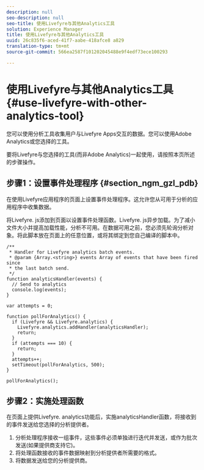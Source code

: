 ```yaml
---
description: null
seo-description: null
seo-title: 使用Livefyre与其他Analytics工具
solution: Experience Manager
title: 使用Livefyre与其他Analytics工具
uuid: 26c835f6-aced-41f7-aabe-418afce8 a829
translation-type: tm+mt
source-git-commit: 566ea2587f101202045488e9f4edf73ece100293

---
```



# 使用Livefyre与其他Analytics工具{#use-livefyre-with-other-analytics-tool}

您可以使用分析工具收集用户与Livefyre Apps交互的数据。您可以使用Adobe Analytics或您选择的工具。

要将Livefyre与您选择的工具(而非Adobe Analytics)一起使用，请按照本页所述的步骤操作。

## 步骤1：设置事件处理程序 {#section_ngm_gzl_pdb}

在使用Livefyre应用程序的页面上设置事件处理程序。这允许您从可用于分析的应用程序中收集数据。

将Livefyre. js添加到页面以设置事件处理函数。Livefyre. js异步加载。为了减小文件大小并提高加载性能，分析不可用。在数据可用之前，您必须先轮询分析对象。将此脚本放在页面上的任意位置，或将其绑定到您自己编译的脚本中。

```
/** 
 * Handler for Livefyre analytics batch events. 
 * @param {Array.<string>} events Array of events that have been fired since 
 * the last batch send. 
 */ 
function analyticsHandler(events) { 
  // Send to analytics 
  console.log(events); 
} 
 
var attempts = 0; 
 
function pollForAnalytics() { 
  if (Livefyre && Livefyre.analytics) { 
    Livefyre.analytics.addHandler(analyticsHandler); 
    return; 
  } 
  if (attempts === 10) { 
    return; 
  } 
  attempts++; 
  setTimeout(pollForAnalytics, 500); 
} 
 
pollForAnalytics(); 
```

## 步骤2：实施处理函数

在页面上提供Livefyre. analytics功能后，实施analyticsHandler函数，将接收到的事件发送给您选择的分析提供者。

1. 分析处理程序接收一组事件，这些事件必须单独进行迭代并发送，或作为批次发送(如果提供商支持它)。
1. 将处理函数接收的事件数据映射到分析提供者所需要的格式。
1. 将数据发送给您的分析提供商。


